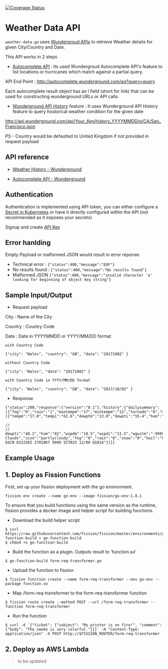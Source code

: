
[![Coverage Status](https://coveralls.io/repos/github/OpenIndustryCloud/fissin-go-weather-data/badge.svg?branch=master)](https://coveralls.io/github/OpenIndustryCloud/fissin-go-weather-data?branch=master)


# Weather Data API

`weather-data.go` uses [Wundergroud APIs](https://www.wunderground.com/weather/api/) to retrieve Weather details for given City/Country and Date.

This API works in 2 steps

- [Autocomplete API](https://www.wunderground.com/weather/api/d/docs?d=autocomplete-api) : Its used Wundergroud Autocomplete API's  feature to list locations or hurricanes which match against a partial query.

API End Point :   http://autocomplete.wunderground.com/aq?query=query

Each autocomplete result object has an l field (short for link) that can be used for constructing wunderground URLs or API calls:

- [Wunderground API History](https://www.wunderground.com/weather/api/d/docs?d=data/history)  feature
 : It uses Wunderground API History feature to query hostorical weather condition for the given date

http://api.wunderground.com/api/Your_Key/history_YYYYMMDD/q/CA/San_Francisco.json

PS - Country would be defaulted to United Kingdom if not provided in request payload

## API reference

- [Weather History - Wunderground](https://www.wunderground.com/weather/api/d/docs?d=data/history)

- [Autocomplete API - Wunderground](https://www.wunderground.com/weather/api/d/docs?d=autocomplete-api)


## Authentication


Authentication is implemented using API token, you can either configure a [Secret in Kubernetes](https://kubernetes.io/docs/concepts/configuration/secret/) 
or  have it directly configured within the API (not recommended as it exposes your secrets)


Signup and create [API Key](https://www.wunderground.com/weather/api)


## Error hanlding

Empty Payload or malformed JSON would result in error reponse.

- Technical error :  `{"status":400,"message":"EOF"}`
- No results found : `{"status":400,"message":"No results found"}`
- Malformed JSON `{"status":400,"message":"invalid character 'a' looking for beginning of object key string"}`

## Sample Input/Output

- Request payload

City :  Name of the City

Country : Country Code 

Date : Date in YYYYMMDD or YYYY/MM/DD format 


```
with Country Code

{"city": "Wales", "country": "GB", "date": "20171002" }	

without Country Code

{"city": "Wales", "date": "20171002" }	

with Country Code in YYYY/MM/DD format

{"city": "Wales", "country": "GB", "date": "2017/10/02" }	

```
- Response

```
{"status":200,"response":{"version":"0.1"},"history":{"dailysummary":[{"fog":"0","rain":"1","maxtempm":"17","mintempm":"12","tornado":"0","maxpressurem":"1014","minpressurem":"1005","maxwspdm":"50","minwspdm":"13"}],"observations":[{"tempm":"17.0","tempi":"62.6","dewptm":"13.0","dewpti":"55.4","hum":"77","wspdm":"29.6","wspdi":"18.4","wgustm":"-9999.0","wgusti":"-9999.0","wdird":"230","wdire":"SW","vism":"10.0","visi":"6.2","pressurem":"1005","pressurei":"29.68","windchillm":"-999","windchilli":"-999","heatindexm":"-9999",

//
//
dewpti":"48.2","hum":"82","wspdm":"18.5","wspdi":"11.5","wgustm":"-9999.0","wgusti":"-9999.0","wdird":"270","wdire":"West","vism":"10.0","visi":"6.2","pressurem":"1014","pressurei":"29.95","windchillm":"-999","windchilli":"-999","heatindexm":"-9999","heatindexi":"-9999","precipm":"-9999.00","precipi":"-9999.00","conds":"Scattered Clouds","icon":"partlycloudy","fog":"0","rain":"0","snow":"0","hail":"0","thunder":"0","tornado":"0","metar":"METAR EGCN 022250Z 27010KT 9999 SCT025 12/09 Q1014"}]}}
```


## Example Usage

## 1.  Deploy as Fission Functions

First, set up your fission deployment with the go environment.

```
fission env create --name go-env --image fission/go-env:1.8.1
```

To ensure that you build functions using the same version as the
runtime, fission provides a docker image and helper script for
building functions.



- Download the build helper script

```
$ curl https://raw.githubusercontent.com/fission/fission/master/environments/go/builder/go-function-build > go-function-build
$ chmod +x go-function-build
```

- Build the function as a plugin. Outputs result to 'function.so'

`$ go-function-build form-req-transformer.go`

- Upload the function to fission

`$ fission function create --name form-req-transformer --env go-env --package function.so`

- Map /form-req-transformer to the form-req-transformer function

`$ fission route create --method POST --url /form-req-transformer --function form-req-transformer`

- Run the function

```$ curl -d `{"ticket": {"subject": "My printer is on fire!", "comment": {"body": "The smoke is very colorful."}}}` -H "Content-Type: application/json" -X POST http://$FISSION_ROUTER/form-req-transformer```

## 2. Deploy as AWS Lambda

> to be updated
